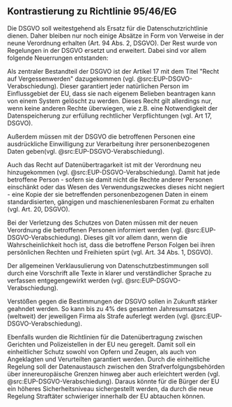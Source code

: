 ## Kontrastierung zu Richtlinie 95/46/EG

Die DSGVO soll weitestgehend als Ersatz für die Datenschutzrichtlinie dienen. Daher bleiben nur noch einige Absätze in Form von Verweise in der neune Verordnung erhalten (Art. 94 Abs. 2, DSGVO). Der Rest wurde von Regelungen in der DSGVO ersetzt und erweitert. Dabei sind vor allem folgende Neuerrungen entstanden:

Als zentraler Bestandteil der DSGVO ist der Artikel 17 mit dem Titel "Recht auf Vergessenwerden" dazugekommen (vgl. @src:EUP-DSGVO-Verabschiedung). Dieser garantiert jeder natürlichen Person im Einflussgebiet der EU, dass sie nach eigenem Belieben beantragen kann von einem System gelöscht zu werden. Dieses Recht gilt allerdings nur, wenn keine anderen Rechte überwiegen, wie z.B. eine Notwendigkeit der Datenspeicherung zur erfüllung rechtlicher Verpflichtungen (vgl. Art 17, DSGVO).

Außerdem müssen mit der DSGVO die betroffenen Personen eine ausdrückliche Einwilligung zur Verarbeitung ihrer personenbezogenen Daten geben(vgl. @src:EUP-DSGVO-Verabschiedung).

Auch das Recht auf Datenübertragarkeit ist mit der Verordnung neu hinzugekommen (vgl. @src:EUP-DSGVO-Verabschiedung). Damit hat jede betroffene Person - sofern sie damit nicht die Rechte anderer Personen einschänkt oder das Wesen des Verwendungszweckes dieses nicht negiert - eine Kopie der sie betreffenden personenbezogenen Daten in einem standardisierten, gängigen und maschienenlesbaren Format zu erhalten (vgl. Art. 20, DSGVO).

Bei der Verletzung des Schutzes von Daten müssen mit der neuen Verordnung die betroffenen Personen informiert werden (vgl. @src:EUP-DSGVO-Verabschiedung). Dieses gilt vor allem dann, wenn die Wahrscheinlichkeit hoch ist, dass die betroffene Person Folgen bei ihren persönlichen Rechten und Freihieten spürt (vgl. Art. 34 Abs. 1, DSGVO).

Der allgemeinen Verklausulierung von Datenschutzbestimmungen soll durch eine Vorschrift alle Texte in klarer und verständlicher Sprache zu verfassen entgegengewirkt werden (vgl. @src:EUP-DSGVO-Verabschiedung).

Verstößen gegen die Bestimmungen der DSGVO sollen in Zukunft stärker geahndet werden. So kann bis zu 4% des gesamten Jahresumsatzes (weltweit) der jeweiligen Firma als Strafe auferlegt werden (vgl. @src:EUP-DSGVO-Verabschiedung).

Ebenfalls wurden die Richtlinien für die Datenübertragung zwischen Gerichten und Polizeistellen in der EU neu geregelt. Damit soll ein einheitlicher Schutz sowohl von Opfern und Zeugen, als auch von Angeklagten und Verurteilten garantiert werden. Durch die einheitliche Regelung soll der Datenaustausch zwischen den Strafverfolgungsbehörden über innereuropäische Grenzen hinweg aber auch erleichtert werden (vgl. @src:EUP-DSGVO-Verabschiedung). Daraus könnte für die Bürger der EU ein höheres Sicherheitsniveau sichergestellt werden, da durch die neue Regelung Straftäter schwieriger innerhalb der EU abtauchen können.
